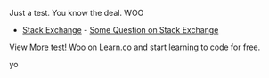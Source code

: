 Just a test. You know the deal. WOO

* [Stack Exchange](http://www.stackexchange.com) - [Some Question on Stack Exchange](http://www.stackexchange.com/questions/123)

<p class='util--hide'>View <a href='https://learn.co/lessons/more-test-woo'>More test! Woo</a> on Learn.co and start learning to code for free.</p>


yo
